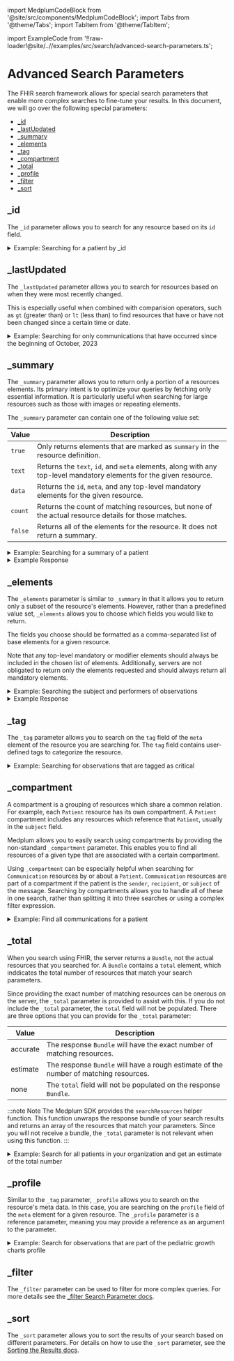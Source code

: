 import MedplumCodeBlock from '@site/src/components/MedplumCodeBlock';
import Tabs from '@theme/Tabs';
import TabItem from '@theme/TabItem';

import ExampleCode from '!!raw-loader!@site/..//examples/src/search/advanced-search-parameters.ts';

# Advanced Search Parameters

The FHIR search framework allows for special search parameters that enable more complex searches to fine-tune your results. In this document, we will go over the following special parameters:

- [\_id](#id)
- [\_lastUpdated](#lastupdated)
- [\_summary](#summary)
- [\_elements](#elements)
- [\_tag](#tag)
- [\_compartment](#compartment)
- [\_total](#total)
- [\_profile](#profile)
- [\_filter](#filter)
- [\_sort](#sort)

## \_id

The `_id` parameter allows you to search for any resource based on its `id` field.

<details><summary>Example: Searching for a patient by _id</summary>
  <Tabs groupId="language">
    <TabItem value="ts" label="Typescript">
      <MedplumCodeBlock language="ts" selectBlocks="idTs">
        {ExampleCode}
      </MedplumCodeBlock>
    </TabItem>
    <TabItem value="cli" label="CLI">
      <MedplumCodeBlock language="bash" selectBlocks="idCli">
        {ExampleCode}
      </MedplumCodeBlock>
    </TabItem>
    <TabItem value="curl" label="cURL">
      <MedplumCodeBlock language="bash" selectBlocks="idCurl">
        {ExampleCode}
      </MedplumCodeBlock>
    </TabItem>
  </Tabs>
</details>

## \_lastUpdated

The `_lastUpdated` parameter allows you to search for resources based on when they were most recently changed.

This is especially useful when combined with comparision operators, such as `gt` (greater than) or `lt` (less than) to find resources that have or have not been changed since a certain time or date.

<details><summary>Example: Searching for only communications that have occurred since the beginning of October, 2023</summary>
  <Tabs groupId="language">
    <TabItem value="ts" label="Typescript">
      <MedplumCodeBlock language="ts" selectBlocks="lastUpdatedTs">
        {ExampleCode}
      </MedplumCodeBlock>
    </TabItem>
    <TabItem value="cli" label="CLI">
      <MedplumCodeBlock language="bash" selectBlocks="lastUpdatedCli">
        {ExampleCode}
      </MedplumCodeBlock>
    </TabItem>
    <TabItem value="curl" label="cURL">
      <MedplumCodeBlock language="bash" selectBlocks="lastUpdatedCurl">
        {ExampleCode}
      </MedplumCodeBlock>
    </TabItem>
  </Tabs>
</details>

## \_summary

The `_summary` parameter allows you to return only a portion of a resources elements. Its primary intent is to optimize your queries by fetching only essential information. It is particularly useful when searching for large resources such as those with images or repeating elements.

The `_summary` parameter can contain one of the following value set:

| Value   | Description                                                                                                        |
| ------- | ------------------------------------------------------------------------------------------------------------------ |
| `true`  | Only returns elements that are marked as `summary` in the resource definition.                                     |
| `text`  | Returns the `text`, `id`, and `meta` elements, along with any top-level mandatory elements for the given resource. |
| `data`  | Returns the `id`, `meta`, and any top-level mandatory elements for the given resource.                             |
| `count` | Returns the count of matching resources, but none of the actual resource details for those matches.                |
| `false` | Returns all of the elements for the resource. It does not return a summary.                                        |

<details><summary>Example: Searching for a summary of a patient</summary>
  <Tabs groupId="language">
    <TabItem value="ts" label="Typescript">
      <MedplumCodeBlock language="ts" selectBlocks="summaryTs">
        {ExampleCode}
      </MedplumCodeBlock>
    </TabItem>
    <TabItem value="cli" label="CLI">
      <MedplumCodeBlock language="bash" selectBlocks="summaryCli">
        {ExampleCode}
      </MedplumCodeBlock>
    </TabItem>
    <TabItem value="curl" label="cURL">
      <MedplumCodeBlock language="bash" selectBlocks="summaryCurl">
        {ExampleCode}
      </MedplumCodeBlock>
    </TabItem>
  </Tabs>
</details>

<details><summary>Example Response</summary>
  <MedplumCodeBlock language="bash" selectBlocks="summaryResponse">
    {ExampleCode}
  </MedplumCodeBlock>
</details>

## \_elements

The `_elements` parameter is similar to `_summary` in that it allows you to return only a subset of the resource's elements. However, rather than a predefined value set, `_elements` allows you to choose which fields you would like to return.

The fields you choose should be formatted as a comma-separated list of base elements for a given resource.

Note that any top-level mandatory or modifier elements should always be included in the chosen list of elements. Additionally, servers are not obligated to return only the elements requested and should always return all mandatory elements.

<details><summary>Example: Searching the subject and performers of observations</summary>
  <Tabs groupId="language">
    <TabItem value="ts" label="Typescript">
      <MedplumCodeBlock language="ts" selectBlocks="elementsTs">
        {ExampleCode}
      </MedplumCodeBlock>
    </TabItem>
    <TabItem value="cli" label="CLI">
      <MedplumCodeBlock language="bash" selectBlocks="elementsCli">
        {ExampleCode}
      </MedplumCodeBlock>
    </TabItem>
    <TabItem value="curl" label="cURL">
      <MedplumCodeBlock language="bash" selectBlocks="elementsCurl">
        {ExampleCode}
      </MedplumCodeBlock>
    </TabItem>
  </Tabs>
</details>

<details><summary>Example Response</summary>
  <MedplumCodeBlock language="bash" selectBlocks="elementsResponse">
    {ExampleCode}
  </MedplumCodeBlock>
</details>

## \_tag

The `_tag` parameter allows you to search on the `tag` field of the `meta` element of the resource you are searching for. The `tag` field contains user-defined tags to categorize the resource.

<details><summary>Example: Searching for observations that are tagged as critical</summary>
  <Tabs groupId="language">
    <TabItem value="ts" label="Typescript">
      <MedplumCodeBlock language="ts" selectBlocks="tagTs">
        {ExampleCode}
      </MedplumCodeBlock>
    </TabItem>
    <TabItem value="cli" label="CLI">
      <MedplumCodeBlock language="bash" selectBlocks="tagCli">
        {ExampleCode}
      </MedplumCodeBlock>
    </TabItem>
    <TabItem value="curl" label="cURL">
      <MedplumCodeBlock language="bash" selectBlocks="tagCurl">
        {ExampleCode}
      </MedplumCodeBlock>
    </TabItem>
  </Tabs>
</details>

## \_compartment

A compartment is a grouping of resources which share a common relation. For example, each `Patient` resource has its own compartment. A `Patient` compartment includes any resources which reference that `Patient`, usually in the `subject` field.

Medplum allows you to easily search using compartments by providing the non-standard `_compartment` parameter. This enables you to find all resources of a given type that are associated with a certain compartment.

Using `_compartment` can be especially helpful when searching for `Communication` resources by or about a `Patient`. `Communication` resources are part of a compartment if the patient is the `sender`, `recipient`, or `subject` of the message. Searching by compartments allows you to handle all of these in one search, rather than splitting it into three searches or using a complex filter expression.

<details><summary>Example: Find all communications for a patient</summary>
  <Tabs groupId="language">
    <TabItem value="ts" label="Typescript">
      <MedplumCodeBlock language="ts" selectBlocks="compartmentTs">
        {ExampleCode}
      </MedplumCodeBlock>
    </TabItem>
    <TabItem value="cli" label="CLI">
      <MedplumCodeBlock language="bash" selectBlocks="compartmentCli">
        {ExampleCode}
      </MedplumCodeBlock>
    </TabItem>
    <TabItem value="curl" label="cURL">
      <MedplumCodeBlock language="bash" selectBlocks="compartmentCurl">
        {ExampleCode}
      </MedplumCodeBlock>
    </TabItem>
  </Tabs>
</details>

## \_total

When you search using FHIR, the server returns a `Bundle`, not the actual resources that you searched for. A `Bundle` contains a `total` element, which inddicates the total number of resources that match your search parameters.

Since providing the exact number of matching resources can be onerous on the server, the `_total` parameter is provided to assist with this. If you do not include the `_total` parameter, the `total` field will not be populated. There are three options that you can provide for the `_total` parameter:

| Value    | Description                                                                           |
| -------- | ------------------------------------------------------------------------------------- |
| accurate | The response `Bundle` will have the exact number of matching resources.               |
| estimate | The response `Bundle` will have a rough estimate of the number of matching resources. |
| none     | The `total` field will not be populated on the response `Bundle`.                     |

:::note Note
The Medplum SDK provides the `searchResources` helper function. This function unwraps the response bundle of your search results and returns an array of the resources that match your parameters. Since you will not receive a bundle, the `_total` parameter is not relevant when using this function.
:::

<details><summary>Example: Search for all patients in your organization and get an estimate of the total number</summary>
  <Tabs groupId="language">
    <TabItem value="ts" label="Typescript">
      <MedplumCodeBlock language="ts" selectBlocks="totalTs">
        {ExampleCode}
      </MedplumCodeBlock>
    </TabItem>
    <TabItem value="cli" label="CLI">
      <MedplumCodeBlock language="bash" selectBlocks="totalCli">
        {ExampleCode}
      </MedplumCodeBlock>
    </TabItem>
    <TabItem value="curl" label="cURL">
      <MedplumCodeBlock language="bash" selectBlocks="totalCurl">
        {ExampleCode}
      </MedplumCodeBlock>
    </TabItem>
  </Tabs>
</details>

## \_profile

Similar to the `_tag` parameter, `_profile` allows you to search on the resource's meta data. In this case, you are searching on the `profile` field of the `meta` element for a given resource. The `_profile` parameter is a reference parameter, meaning you may provide a reference as an argument to the parameter.

<details><summary>Example: Search for observations that are part of the pediatric growth charts profile</summary>
  <Tabs groupId="language">
    <TabItem value="ts" label="Typescript">
      <MedplumCodeBlock language="ts" selectBlocks="profileTs">
        {ExampleCode}
      </MedplumCodeBlock>
    </TabItem>
    <TabItem value="cli" label="CLI">
      <MedplumCodeBlock language="bash" selectBlocks="profileCli">
        {ExampleCode}
      </MedplumCodeBlock>
    </TabItem>
    <TabItem value="curl" label="cURL">
      <MedplumCodeBlock language="bash" selectBlocks="profileCurl">
        {ExampleCode}
      </MedplumCodeBlock>
    </TabItem>
  </Tabs>
</details>

## \_filter

The `_filter` parameter can be used to filter for more complex queries. For more details see the [\_filter Search Parameter docs](/docs/search/filter-search-parameter).

## \_sort

The `_sort` parameter allows you to sort the results of your search based on different parameters. For details on how to use the `_sort` parameter, see the [Sorting the Results docs](/docs/search/basic-search#sorting-the-results).
